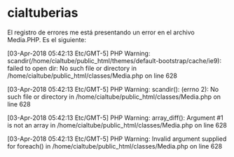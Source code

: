 # cialtuberias
El registro de errores me está presentando un error en el archivo Media.PHP. Es el siguiente:

[03-Apr-2018 05:42:13 Etc/GMT-5] PHP Warning:  scandir(/home/cialtube/public_html/themes/default-bootstrap/cache/ie9): failed to open dir: No such file or directory in /home/cialtube/public_html/classes/Media.php on line 628

[03-Apr-2018 05:42:13 Etc/GMT-5] PHP Warning:  scandir(): (errno 2): No such file or directory in /home/cialtube/public_html/classes/Media.php on line 628

[03-Apr-2018 05:42:13 Etc/GMT-5] PHP Warning:  array_diff(): Argument #1 is not an array in /home/cialtube/public_html/classes/Media.php on line 628

[03-Apr-2018 05:42:13 Etc/GMT-5] PHP Warning:  Invalid argument supplied for foreach() in /home/cialtube/public_html/classes/Media.php on line 628
